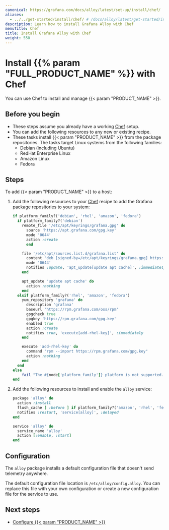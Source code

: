 ```yaml
---
canonical: https://grafana.com/docs/alloy/latest/set-up/install/chef/
aliases:
  - ../../get-started/install/chef/ # /docs/alloy/latest/get-started/install/chef/
description: Learn how to install Grafana Alloy with Chef
menuTitle: Chef
title: Install Grafana Alloy with Chef
weight: 550
---
```


# Install {{% param "FULL_PRODUCT_NAME" %}} with Chef

You can use Chef to install and manage {{< param "PRODUCT_NAME" >}}.

## Before you begin

- These steps assume you already have a working [Chef][] setup.
- You can add the following resources to any new or existing recipe.
- These tasks install {{< param "PRODUCT_NAME" >}} from the package repositories.
  The tasks target Linux systems from the following families:
  - Debian (including Ubuntu)
  - RedHat Enterprise Linux
  - Amazon Linux
  - Fedora

## Steps

To add {{< param "PRODUCT_NAME" >}} to a host:

1. Add the following resources to your [Chef][] recipe to add the Grafana package repositories to your system:

   ```ruby
   if platform_family?('debian', 'rhel', 'amazon', 'fedora')
     if platform_family?('debian')
       remote_file '/etc/apt/keyrings/grafana.gpg' do
         source 'https://apt.grafana.com/gpg.key'
         mode '0644'
         action :create
         end

       file '/etc/apt/sources.list.d/grafana.list' do
         content "deb [signed-by=/etc/apt/keyrings/grafana.gpg] https://apt.grafana.com/ stable main"
         mode '0644'
         notifies :update, 'apt_update[update apt cache]', :immediately
       end

       apt_update 'update apt cache' do
         action :nothing
       end
     elsif platform_family?('rhel', 'amazon', 'fedora')
       yum_repository 'grafana' do
         description 'grafana'
         baseurl 'https://rpm.grafana.com/oss/rpm'
         gpgcheck true
         gpgkey 'https://rpm.grafana.com/gpg.key'
         enabled true
         action :create
         notifies :run, 'execute[add-rhel-key]', :immediately
       end

       execute 'add-rhel-key' do
         command "rpm --import https://rpm.grafana.com/gpg.key"
         action :nothing
       end
     end
   else
       fail "The #{node['platform_family']} platform is not supported."
   end
   ```

1. Add the following resources to install and enable the `alloy` service:

   ```ruby
   package 'alloy' do
     action :install
     flush_cache [ :before ] if platform_family?('amazon', 'rhel', 'fedora')
     notifies :restart, 'service[alloy]', :delayed
   end

   service 'alloy' do
     service_name 'alloy'
     action [:enable, :start]
   end
   ```

## Configuration

The `alloy` package installs a default configuration file that doesn't send telemetry anywhere.

The default configuration file location is `/etc/alloy/config.alloy`.
You can replace this file with your own configuration or create a new configuration file for the service to use.

## Next steps

- [Configure {{< param "PRODUCT_NAME" >}}][Configure]

[Chef]: https://www.chef.io/products/chef-infrastructure-management/
[Configure]: ../../../configure/linux/
